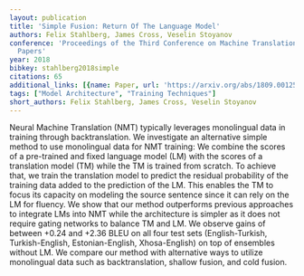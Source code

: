 ```yaml
---
layout: publication
title: 'Simple Fusion: Return Of The Language Model'
authors: Felix Stahlberg, James Cross, Veselin Stoyanov
conference: 'Proceedings of the Third Conference on Machine Translation: Research
  Papers'
year: 2018
bibkey: stahlberg2018simple
citations: 65
additional_links: [{name: Paper, url: 'https://arxiv.org/abs/1809.00125'}]
tags: ["Model Architecture", "Training Techniques"]
short_authors: Felix Stahlberg, James Cross, Veselin Stoyanov
---
```

Neural Machine Translation (NMT) typically leverages monolingual data in
training through backtranslation. We investigate an alternative simple method
to use monolingual data for NMT training: We combine the scores of a
pre-trained and fixed language model (LM) with the scores of a translation
model (TM) while the TM is trained from scratch. To achieve that, we train the
translation model to predict the residual probability of the training data
added to the prediction of the LM. This enables the TM to focus its capacity on
modeling the source sentence since it can rely on the LM for fluency. We show
that our method outperforms previous approaches to integrate LMs into NMT while
the architecture is simpler as it does not require gating networks to balance
TM and LM. We observe gains of between +0.24 and +2.36 BLEU on all four test
sets (English-Turkish, Turkish-English, Estonian-English, Xhosa-English) on top
of ensembles without LM. We compare our method with alternative ways to utilize
monolingual data such as backtranslation, shallow fusion, and cold fusion.